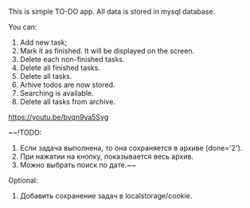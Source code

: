 This is simple TO-DO app.
All data is stored in mysql database.

You can: 
1. Add new task;
2. Mark it as finished. It will be displayed on the screen.
3. Delete each non-finished tasks.
4. Delete all finished tasks.
5. Delete all tasks.
6. Arhive todos are now stored.
7. Searching is available.
8. Delete all tasks from archive.

https://youtu.be/byqn9ya5Syg

~~!TODO:
1. Если задача выполнена, то она сохраняется в архиве (done='2').
2. При нажатии на кнопку, показывается весь архив.
3. Можно выбрать поиск по дате.~~

Optional:
1. Добавить сохранение задач в localstorage/cookie.
